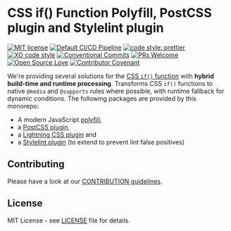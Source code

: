 # CSS if() Function Polyfill, PostCSS plugin and Stylelint plugin

[![MIT license](https://img.shields.io/npm/l/css-if-polyfill.svg "license badge")](https://opensource.org/licenses/mit-license.php)
[![Default CI/CD Pipeline](https://github.com/mfranzke/css-if-polyfill/actions/workflows/default.yml/badge.svg)](https://github.com/mfranzke/css-if-polyfill/actions/workflows/default.yml)
[![code style: prettier](https://img.shields.io/badge/code_style-prettier-ff69b4.svg?style=flat-square)](https://github.com/prettier/prettier)
[![XO code style](https://img.shields.io/badge/code_style-XO-5ed9c7.svg)](https://github.com/xojs/xo)
[![Conventional Commits](https://img.shields.io/badge/Conventional%20Commits-1.0.0-yellow.svg)](https://conventionalcommits.org)
[![PRs Welcome](https://img.shields.io/badge/PRs-welcome-brightgreen.svg?style=flat-square)](http://makeapullrequest.com)
[![Open Source Love](https://badges.frapsoft.com/os/v3/open-source.svg?v=103)](https://github.com/ellerbrock/open-source-badges/)
[![Contributor Covenant](https://img.shields.io/badge/Contributor%20Covenant-2.0-4baaaa.svg)](CODE-OF-CONDUCT.md)

We're providing several solutions for the [CSS `if()` function](https://developer.mozilla.org/en-US/docs/Web/CSS/if) with **hybrid build-time and runtime processing**. Transforms CSS `if()` functions to native `@media` and `@supports` rules where possible, with runtime fallback for dynamic conditions. The following packages are provided by this monorepo:

- A modern JavaScript [polyfill](https://github.com/mfranzke/css-if-polyfill/tree/main/packages/css-if-polyfill),
- a [PostCSS plugin](https://github.com/mfranzke/css-if-polyfill/tree/main/packages/postcss-if-function),
- a [Lightning CSS plugin](https://github.com/mfranzke/css-if-polyfill/tree/main/packages/lightningcss-plugin-if-function) and
- a [Stylelint plugin](https://github.com/mfranzke/css-if-polyfill/tree/main/packages/stylelint-config-if-function) (to extend to prevent lint false positives)

## Contributing

Please have a look at our [CONTRIBUTION guidelines](CONTRIBUTING.md).

## License

MIT License - see [LICENSE](LICENSE) file for details.
